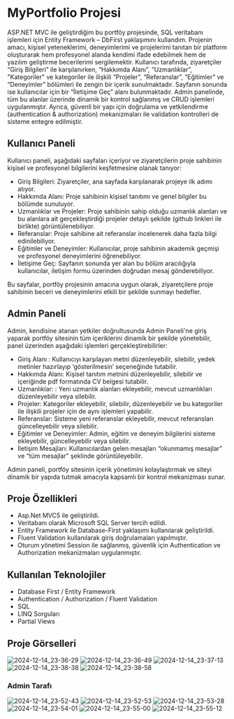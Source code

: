 # MyPortfolio Projesi

ASP.NET MVC ile geliştirdiğim bu portföy projesinde, SQL veritabanı işlemleri için Entity Framework – DbFirst yaklaşımını kullandım. Projenin amacı, 
kişisel yeteneklerimi, deneyimlerimi ve projelerimi tanıtan bir platform oluşturarak hem profesyonel alanda kendimi ifade edebilmek hem de yazılım geliştirme 
becerilerimi sergilemektir. Kullanıcı tarafında, ziyaretçiler “Giriş Bilgileri” ile karşılanırken, “Hakkımda Alanı”, “Uzmanlıklar”, "Kategoriler" ve kategoriler ile ilişkili 
“Projeler”, “Referanslar”, “Eğitimler” ve “Deneyimler” bölümleri ile zengin bir içerik sunulmaktadır. Sayfanın sonunda ise kullanıcılar için bir “İletişime Geç”
alanı bulunmaktadır. Admin panelinde, tüm bu alanlar üzerinde dinamik bir kontrol sağlanmış ve CRUD işlemleri uygulanmıştır. Ayrıca, güvenli bir yapı için 
doğrulama ve yetkilendirme (authentication & authorization) mekanizmaları ile validation kontrolleri de sisteme entegre edilmiştir.

## Kullanıcı Paneli
Kullanıcı paneli, aşağıdaki sayfaları içeriyor ve ziyaretçilerin proje sahibinin kişisel ve profesyonel bilgilerini keşfetmesine olanak tanıyor:
*	Giriş Bilgileri: Ziyaretçiler, ana sayfada karşılanarak projeye ilk adımı atıyor.
*	Hakkımda Alanı: Proje sahibinin kişisel tanıtımı ve genel bilgiler bu bölümde sunuluyor.
*	Uzmanlıklar ve Projeler: Proje sahibinin sahip olduğu uzmanlık alanları ve bu alanlara ait gerçekleştirdiği projeler detaylı şekilde (github linkleri ile birlikte) görüntülenebiliyor. 
*	Referanslar: Proje sahibine ait referanslar incelenerek daha fazla bilgi edinilebiliyor.
*	Eğitimler ve Deneyimler: Kullanıcılar, proje sahibinin akademik geçmişi ve profesyonel deneyimlerini öğrenebiliyor.
*	İletişime Geç: Sayfanın sonunda yer alan bu bölüm aracılığıyla kullanıcılar, iletişim formu üzerinden doğrudan mesaj gönderebiliyor.
  
Bu sayfalar, portföy projesinin amacına uygun olarak, ziyaretçilere proje sahibinin beceri ve deneyimlerini etkili bir şekilde sunmayı hedefler.

## Admin Paneli
Admin, kendisine atanan yetkiler doğrultusunda Admin Paneli'ne giriş yaparak portföy sitesinin tüm içeriklerini dinamik bir şekilde yönetebilir, panel üzerinden aşağıdaki işlemleri gerçekleştirebilirler:
*	Giriş Alanı : Kullanıcıyı karşılayan metni düzenleyebilir, silebilir, yedek metinler hazırlayıp ‘gösterilmesin’ seçeneğinde tutabilir. 
*	Hakkımda Alanı: Kişisel tanıtım metnini düzenleyebilir, silebilir ve içeriğinde pdf formatında CV belgesi tutabilir. 
*	Uzmanlıklar: : Yeni uzmanlık alanları ekleyebilir, mevcut uzmanlıkları düzenleyebilir veya silebilir.
*	Projeler: Kategoriler ekleyebilir, silebilir, düzenleyebilir ve bu kategoriler ile ilişkili projeler için de aynı işlemleri yapabilir.
*	Referanslar: Sisteme yeni referanslar ekleyebilir, mevcut referansları güncelleyebilir veya silebilir.
*	Eğitimler ve Deneyimler: Admin, eğitim ve deneyim bilgilerini sisteme ekleyebilir, güncelleyebilir veya silebilir.
*	İletişim Mesajları: Kullanıcılardan gelen mesajları “okunmamış mesajlar” ve “tüm mesajlar” şeklinde görüntüleyebilir.
  
Admin paneli, portföy sitesinin içerik yönetimini kolaylaştırmak ve siteyi dinamik bir yapıda tutmak amacıyla kapsamlı bir kontrol mekanizması sunar.

## Proje Özellikleri
*	Asp.Net MVC5 ile geliştirildi.
*	Veritabanı olarak Microsoft SQL Server tercih edildi.
*	Entity Framework ile Database-First yaklaşımı kullanılarak geliştirildi.
*	Fluent Validation kullanılarak giriş doğrulamaları yapılmıştır.
*	Oturum yönetimi Session ile sağlanmış, güvenlik için Authentication ve Authorization mekanizmaları uygulanmıştır.

## Kullanılan Teknolojiler
*	Database First / Entity Framework
*	Authentication / Authorization / Fluent Validation
*	SQL
*	LINQ Sorguları
*	Partial Views

## Proje Görselleri
![2024-12-14_23-36-29](https://github.com/user-attachments/assets/a5c97316-df21-4596-918c-c9ea9ca2f2ca)
![2024-12-14_23-36-49](https://github.com/user-attachments/assets/e15c8a1d-e3d6-4369-8bb7-9ab131b17f67)
![2024-12-14_23-37-13](https://github.com/user-attachments/assets/58c3407b-5261-4a56-8d60-6f1a1d0bfa07)
![2024-12-14_23-38-38](https://github.com/user-attachments/assets/94bf3668-49b8-4be6-9adf-bdef34198a91)
![2024-12-14_23-38-58](https://github.com/user-attachments/assets/9ca1f9d8-0291-4d97-9157-99fd174e0657)

### Admin Tarafı
![2024-12-14_23-52-43](https://github.com/user-attachments/assets/28d4cb1a-3a61-4a1e-9208-8da87c8b68d3)
![2024-12-14_23-52-53](https://github.com/user-attachments/assets/f3964a54-06cf-49ca-b036-a42b24d27303)
![2024-12-14_23-53-28](https://github.com/user-attachments/assets/f97d602f-c654-409b-b1d0-52b348ed1b05)
![2024-12-14_23-54-01](https://github.com/user-attachments/assets/53f0823e-3e20-4809-86f6-2c2f5e4d56ae)
![2024-12-14_23-55-00](https://github.com/user-attachments/assets/10391b9f-0865-40fd-b13b-bb2724756236)
![2024-12-14_23-55-12](https://github.com/user-attachments/assets/9a55867c-a672-4ad4-945b-31bb6a998a0c)
